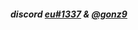 ##### _*discord [eu#1337](https://discord.com/users/391688185727418382) & [@gonz9](https://discord.com/users/391688185727418382)*_
